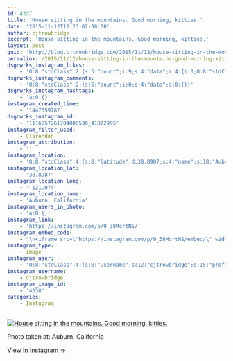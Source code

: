 ```yaml
---
id: 4337
title: 'House sitting in the mountains. Good morning, kitties.'
date: '2015-11-12T12:23:02-08:00'
author: cjtrowbridge
excerpt: 'House sitting in the mountains. Good morning, kitties.'
layout: post
guid: 'http://blog.cjtrowbridge.com/2015/11/12/house-sitting-in-the-mountains-good-morning-kitties/'
permalink: /2015/11/12/house-sitting-in-the-mountains-good-morning-kitties/
dsgnwrks_instagram_likes:
    - 'O:8:"stdClass":2:{s:5:"count";i:9;s:4:"data";a:4:{i:0;O:8:"stdClass":4:{s:8:"username";s:15:"lordannethinnie";s:15:"profile_picture";s:110:"https://scontent.cdninstagram.com/hphotos-xft1/t51.2885-19/s150x150/11379280_1700169630227176_2069264187_a.jpg";s:2:"id";s:8:"39564610";s:9:"full_name";s:7:"Anthony";}i:1;O:8:"stdClass":4:{s:8:"username";s:8:"ford7213";s:15:"profile_picture";s:102:"https://scontent.cdninstagram.com/hphotos-xft1/l/t51.2885-19/10601700_1455079964756116_697951094_a.jpg";s:2:"id";s:8:"24773925";s:9:"full_name";s:6:"Ford S";}i:2;O:8:"stdClass":4:{s:8:"username";s:10:"icareagain";s:15:"profile_picture";s:110:"https://scontent.cdninstagram.com/hphotos-xaf1/t51.2885-19/s150x150/11820640_1639576369646752_1086291495_a.jpg";s:2:"id";s:8:"27123214";s:9:"full_name";s:12:"i care again";}i:3;O:8:"stdClass":4:{s:8:"username";s:7:"leonf63";s:15:"profile_picture";s:106:"https://igcdn-photos-h-a.akamaihd.net/hphotos-ak-xaf1/t51.2885-19/10903617_413289908847399_376770923_a.jpg";s:2:"id";s:8:"10121911";s:9:"full_name";s:12:"Leon Fairley";}}}'
dsgnwrks_instagram_comments:
    - 'O:8:"stdClass":2:{s:5:"count";i:0;s:4:"data";a:0:{}}'
dsgnwrks_instagram_hashtags:
    - 'a:0:{}'
instagram_created_time:
    - '1447359782'
dsgnwrks_instagram_id:
    - '1116857261704008530_41872995'
instagram_filter_used:
    - Clarendon
instagram_attribution:
    - ''
instagram_location:
    - 'O:8:"stdClass":4:{s:8:"latitude";d:38.8987;s:4:"name";s:18:"Auburn, California";s:9:"longitude";d:-121.074;s:2:"id";i:218405825;}'
instagram_location_lat:
    - '38.8987'
instagram_location_long:
    - '-121.074'
instagram_location_name:
    - 'Auburn, California'
instagram_users_in_photo:
    - 'a:0:{}'
instagram_link:
    - 'https://instagram.com/p/9_38McrtNS/'
instagram_embed_code:
    - "\n<iframe src=\"https://instagram.com/p/9_38McrtNS/embed/\" width=\"612\" height=\"710\" frameborder=\"0\" scrolling=\"no\" allowtransparency=\"true\" class=\"insta-image-embed\"></iframe>\n"
instagram_type:
    - image
instagram_user:
    - 'O:8:"stdClass":4:{s:8:"username";s:12:"cjtrowbridge";s:15:"profile_picture";s:109:"https://scontent.cdninstagram.com/hphotos-xat1/t51.2885-19/s150x150/12081186_1759494767611229_280555941_a.jpg";s:2:"id";s:8:"41872995";s:9:"full_name";s:13:"CJ Trowbridge";}'
instagram_username:
    - cjtrowbridge
instagram_image_id:
    - '4338'
categories:
    - Instagram
---
```


[![House sitting in the mountains. Good morning, kitties.](https://blog.cjtrowbridge.com/wp-content/uploads/2015/11/1447359782-1-1.jpg)](https://instagram.com/p/9_38McrtNS/)

Photo taken at: Auburn, California

[View in Instagram ⇒](https://instagram.com/p/9_38McrtNS/)